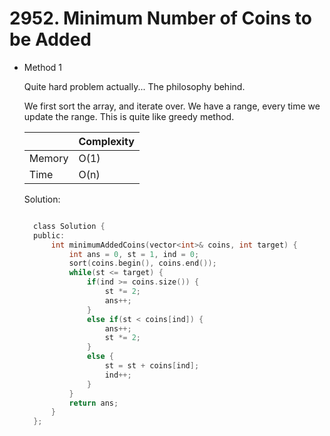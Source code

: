 # 2952. Minimum Number of Coins to be Added

- Method 1

  Quite hard problem actually... The philosophy behind.

  We first sort the array, and iterate over. We have a range, every time we update the range. This is quite like greedy method.

  |        | Complexity |
  | ------ | ---------- |
  | Memory | O(1)       |
  | Time   | O(n)       |

  Solution:

  ```h

    class Solution {
    public:
        int minimumAddedCoins(vector<int>& coins, int target) {
            int ans = 0, st = 1, ind = 0;
            sort(coins.begin(), coins.end());
            while(st <= target) {
                if(ind >= coins.size()) {
                    st *= 2;
                    ans++;
                }
                else if(st < coins[ind]) {
                    ans++;
                    st *= 2;
                }
                else {
                    st = st + coins[ind];
                    ind++;
                }
            }
            return ans;
        }
    };

  ```

<!-- - Method 2

    This is another method.

    | |   Complexity  |
    | ----------- | ----------- |
    |  Memory     | O(n) |
    |      Time       |  O(n) |


    Solution:

    ``` h



    ```

- Additional Knowledge:

    Here are some additional knowledge.



<br> -->

